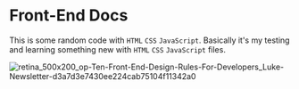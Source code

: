 # Front-End Docs
This is some random code with `HTML` `CSS` `JavaScript`. Basically it's my testing and learning something new with `HTML` `CSS` `JavaScript` files.

![retina_500x200_op-Ten-Front-End-Design-Rules-For-Developers_Luke-Newsletter-d3a7d3e7430ee224cab75104f11342a0](https://github.com/vytautasmatukynas/Front-End-Docs/assets/51360361/b95cc4c4-4a6d-4233-b36d-7ce129848348)
